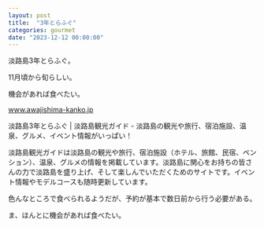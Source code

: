 ```yaml
---
layout: post
title:  "3年とらふぐ"
categories: gourmet
date: "2023-12-12 00:00:00"
---
```


淡路島3年とらふぐ。

11月頃から旬らしい。

機会があれば食べたい。


<div class="card">
  <a href="https://www.awajishima-kanko.jp/awaji/torafugu/"></a>
  <div class="card__header">
    <a href="https://www.awajishima-kanko.jp/awaji/torafugu/">www.awajishima-kanko.jp</a>
  </div>
  <div class="card__image">
    <img src="">
  </div>
  <div class="card__title">
    <p>淡路島3年とらふぐ | 淡路島観光ガイド - 淡路島の観光や旅行、宿泊施設、温泉、グルメ、イベント情報がいっぱい！</p>
  </div>
  <div class="card__description">
    <p>淡路島観光ガイドは淡路島の観光や旅行、宿泊施設（ホテル、旅館、民宿、ペンション）、温泉、グルメの情報を掲載しています。淡路島に関心をお持ちの皆さんの力で淡路島を盛り上げ、そして楽しんでいただくためのサイトです。イベント情報やモデルコースも随時更新しています。</p>
  </div>
</div>


色んなところで食べられるようだが、予約が基本で数日前から行う必要がある。

ま、ほんとに機会があれば食べたい。
